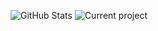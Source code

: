 ![GitHub Stats](https://github-readme-stats.vercel.app/api?username=Le1nad&theme=algolia)
![Current project](https://github-readme-stats.vercel.app/api/pin/?username=Leinad&repo=Simple-Clicker)
